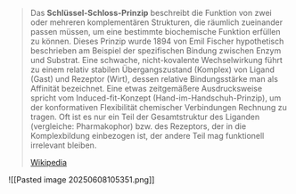 > Das **Schlüssel-Schloss-Prinzip** beschreibt die Funktion von zwei oder mehreren komplementären Strukturen, die räumlich zueinander passen müssen, um eine bestimmte biochemische Funktion erfüllen zu können. Dieses Prinzip wurde 1894 von Emil Fischer hypothetisch beschrieben am Beispiel der spezifischen Bindung zwischen Enzym und Substrat. Eine schwache, nicht-kovalente Wechselwirkung führt zu einem relativ stabilen Übergangszustand (Komplex) von Ligand (Gast) und Rezeptor (Wirt), dessen relative Bindungsstärke man als Affinität bezeichnet. Eine etwas zeitgemäßere Ausdrucksweise spricht vom Induced-fit-Konzept (Hand-im-Handschuh-Prinzip), um der konformativen Flexibilität chemischer Verbindungen Rechnung zu tragen. Oft ist es nur ein Teil der Gesamtstruktur des Liganden (vergleiche: Pharmakophor) bzw. des Rezeptors, der in die Komplexbildung einbezogen ist, der andere Teil mag funktionell irrelevant bleiben.
>
> [Wikipedia](https://de.wikipedia.org/wiki/Schl%C3%BCssel-Schloss-Prinzip)

![[Pasted image 20250608105351.png]]